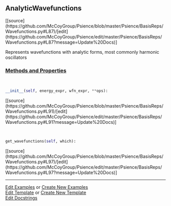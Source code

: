 ## <a id="Psience.BasisReps.Wavefunctions.AnalyticWavefunctions">AnalyticWavefunctions</a> 
<div class="docs-source-link" markdown="1">
[[source](https://github.com/McCoyGroup/Psience/blob/master/Psience/BasisReps/Wavefunctions.py#L87)/[edit](https://github.com/McCoyGroup/Psience/edit/master/Psience/BasisReps/Wavefunctions.py#L87?message=Update%20Docs)]
</div>

Represents wavefunctions with analytic forms, most commonly harmonic oscillators

<div class="collapsible-section">
 <div class="collapsible-section collapsible-section-header" markdown="1">
 
### <a class="collapse-link" data-toggle="collapse" href="#methods">Methods and Properties</a> <a class="float-right" data-toggle="collapse" href="#methods"><i class="fa fa-chevron-down"></i></a>

 </div>
 <div class="collapsible-section collapsible-section-body collapse" id="methods" markdown="1">

<a id="Psience.BasisReps.Wavefunctions.AnalyticWavefunctions.__init__" class="docs-object-method">&nbsp;</a> 
```python
__init__(self, energy_expr, wfn_expr, **ops): 
```
<div class="docs-source-link" markdown="1">
[[source](https://github.com/McCoyGroup/Psience/blob/master/Psience/BasisReps/Wavefunctions.py#L91)/[edit](https://github.com/McCoyGroup/Psience/edit/master/Psience/BasisReps/Wavefunctions.py#L91?message=Update%20Docs)]
</div>

<a id="Psience.BasisReps.Wavefunctions.AnalyticWavefunctions.get_wavefunctions" class="docs-object-method">&nbsp;</a> 
```python
get_wavefunctions(self, which): 
```
<div class="docs-source-link" markdown="1">
[[source](https://github.com/McCoyGroup/Psience/blob/master/Psience/BasisReps/Wavefunctions.py#L97)/[edit](https://github.com/McCoyGroup/Psience/edit/master/Psience/BasisReps/Wavefunctions.py#L97?message=Update%20Docs)]
</div>

 </div>
</div>




___

[Edit Examples](https://github.com/McCoyGroup/Psience/edit/gh-pages/ci/examples/Psience/BasisReps/Wavefunctions/AnalyticWavefunctions.md) or 
[Create New Examples](https://github.com/McCoyGroup/Psience/new/gh-pages/?filename=ci/examples/Psience/BasisReps/Wavefunctions/AnalyticWavefunctions.md) <br/>
[Edit Template](https://github.com/McCoyGroup/Psience/edit/gh-pages/ci/docs/Psience/BasisReps/Wavefunctions/AnalyticWavefunctions.md) or 
[Create New Template](https://github.com/McCoyGroup/Psience/new/gh-pages/?filename=ci/docs/templates/Psience/BasisReps/Wavefunctions/AnalyticWavefunctions.md) <br/>
[Edit Docstrings](https://github.com/McCoyGroup/Psience/edit/master/Psience/BasisReps/Wavefunctions.py#L87?message=Update%20Docs)